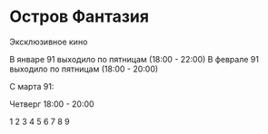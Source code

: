 # Остров Фантазия

Эксклюзивное кино

В январе 91 выходило по пятницам (18:00 - 22:00)
В феврале 91 выходило по пятницам (18:00 - 20:00)

С марта 91:

Четверг 18:00 - 20:00

1 2 3 4 5 6 7 8 9
